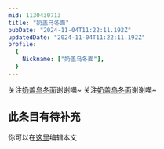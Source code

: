 ```yaml
---
mid: 1130430713
title: "奶盖乌冬面"
pubDate: "2024-11-04T11:22:11.192Z"
updatedDate: "2024-11-04T11:22:11.192Z"
profile:
  {
    Nickname: ["奶盖乌冬面"],
  }
---
```


关注[奶盖乌冬面](https://space.bilibili.com/1130430713)谢谢喵~ 关注[奶盖乌冬面](https://space.bilibili.com/1130430713)谢谢喵~

## 此条目有待补充
你可以在[这里](https://github.com/Yuhanawa/VTuber.ICU-Content/edit/master/v/奶盖乌冬面/index.md)编辑本文
